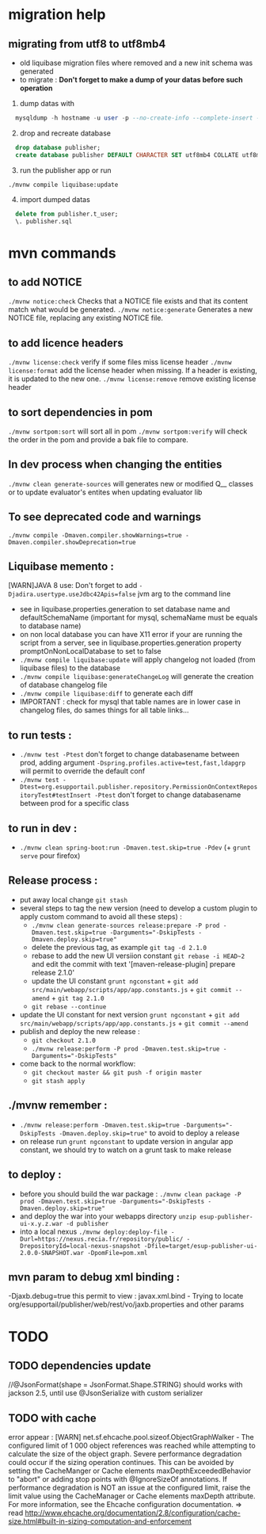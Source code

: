 # migration help

## migrating from utf8 to utf8mb4
- old liquibase migration files where removed and a new init schema was generated
- to migrate :
__Don't forget to make a dump of your datas before such operation__
1. dump datas with
```sql
  mysqldump -h hostname -u user -p --no-create-info --complete-insert --extended-insert --ignore-table="publisher.databasechangeloglock" --ignore-table="publisher.databasechangelog" --ignore-table="publisher.t_persistent_audit_event" --ignore-table="publisher.t_persistent_audit_event_data" "publisher" > "publisher.sql"
```
2. drop and recreate database
```sql
  drop database publisher;
  create database publisher DEFAULT CHARACTER SET utf8mb4 COLLATE utf8mb4_unicode_520_ci;
```
3. run the publisher app or run
```mvn
./mvnw compile liquibase:update
```
4. import dumped datas
```sql
  delete from publisher.t_user;
  \. publisher.sql
```

# mvn commands

## to add NOTICE
`./mvnw notice:check` Checks that a NOTICE file exists and that its content match what would be generated.
`./mvnw notice:generate` Generates a new NOTICE file, replacing any existing NOTICE file.


## to add licence headers
`./mvnw license:check` verify if some files miss license header
`./mvnw license:format` add the license header when missing. If a header is existing, it is updated to the new one.
`./mvnw license:remove` remove existing license header

## to sort dependencies in pom
`./mvnw sortpom:sort` will sort all in pom
`./mvnw sortpom:verify` will check the order in the pom and provide a bak file to compare.

## In dev process when changing the entities
`./mvnw clean generate-sources` will generates new or modified Q__ classes or to update evaluator's entites when updating evaluator lib

## To see deprecated code and warnings
 `./mvnw compile -Dmaven.compiler.showWarnings=true -Dmaven.compiler.showDeprecation=true`


## Liquibase memento :
[WARN]JAVA 8 use: Don't forget to add `-Djadira.usertype.useJdbc42Apis=false` jvm arg to the command line
- see in liquibase.properties.generation to set database name and defaultSchemaName (important for mysql, schemaName must be equals to database name)
- on non local database you can have X11 error if your are running the script from a server, see in liquibase.properties.generation property promptOnNonLocalDatabase to set to false
- `./mvnw compile liquibase:update` will apply changelog not loaded (from liquibase files) to the database
- `./mvnw compile liquibase:generateChangeLog` will generate the creation of database changelog file
- `./mvnw compile liquibase:diff` to generate each diff
- IMPORTANT : check for mysql that table names are in lower case in changelog files, do sames things for all table links...


## to run tests :
- `./mvnw test -Ptest` don't forget to change databasename between prod, adding argument `-Dspring.profiles.active=test,fast,ldapgrp` will permit to override the default conf
- `./mvnw test -Dtest=org.esupportail.publisher.repository.PermissionOnContextRepositoryTest#testInsert -Ptest` don't forget to change databasename between prod for a specific class


## to run in dev :
- `./mvnw clean spring-boot:run -Dmaven.test.skip=true -Pdev` (+ `grunt serve` pour firefox)

## Release process :
- put away local change `git stash`
- several steps to tag the new version (need to develop a custom plugin to apply custom command to avoid all these steps) :
    - `./mvnw clean generate-sources release:prepare -P prod -Dmaven.test.skip=true -Darguments="-DskipTests -Dmaven.deploy.skip=true"`
    - delete the previous tag, as example `git tag -d 2.1.0`
    - rebase to add the new UI versiion constant `git rebase -i HEAD~2` and edit the commit with text '[maven-release-plugin] prepare release 2.1.0'
    - update the UI constant `grunt ngconstant` + `git add src/main/webapp/scripts/app/app.constants.js` + `git commit --amend` + `git tag 2.1.0`
    - `git rebase --continue`
- update the UI constant for next version `grunt ngconstant` + `git add src/main/webapp/scripts/app/app.constants.js` + `git commit --amend`
- publish and deploy the new release :
    - `git checkout 2.1.0`
    - `./mvnw release:perform -P prod -Dmaven.test.skip=true -Darguments="-DskipTests"`
- come back to the normal workflow:
  - `git checkout master && git push -f origin master`
  - `git stash apply`

## ./mvnw remember :
- `./mvnw release:perform -Dmaven.test.skip=true -Darguments="-DskipTests -Dmaven.deploy.skip=true"` to avoid to deploy a release
- on release run `grunt ngconstant` to update version in angular app constant, we should try to watch on a grunt task to make release

## to deploy :
- before you should build the war package : `./mvnw clean package -P prod -Dmaven.test.skip=true -Darguments="-DskipTests -Dmaven.deploy.skip=true"`
- and deploy the war into your webapps directory `unzip esup-publisher-ui-x.y.z.war -d publisher`
- into a local nexus `./mvnw deploy:deploy-file -Durl=https://nexus.recia.fr/repository/public/ -DrepositoryId=local-nexus-snapshot -Dfile=target/esup-publisher-ui-2.0.0-SNAPSHOT.war -DpomFile=pom.xml`

## mvn param to debug xml binding :
-Djaxb.debug=true
this permit to view : javax.xml.bind - Trying to locate org/esupportail/publisher/web/rest/vo/jaxb.properties and other params

# TODO

## TODO dependencies update
//@JsonFormat(shape = JsonFormat.Shape.STRING) should works with jackson 2.5, until use @JsonSerialize with custom serializer

## TODO with cache
error appear :
[WARN] net.sf.ehcache.pool.sizeof.ObjectGraphWalker - The configured limit of 1 000 object references was reached while attempting to calculate the size of the object graph.
Severe performance degradation could occur if the sizing operation continues. This can be avoided by setting the CacheManger or Cache <sizeOfPolicy> elements maxDepthExceededBehavior
to "abort" or adding stop points with @IgnoreSizeOf annotations. If performance degradation is NOT an issue at the configured limit, raise the limit value using the CacheManager or
Cache <sizeOfPolicy> elements maxDepth attribute. For more information, see the Ehcache configuration documentation.
=> read http://www.ehcache.org/documentation/2.8/configuration/cache-size.html#built-in-sizing-computation-and-enforcement